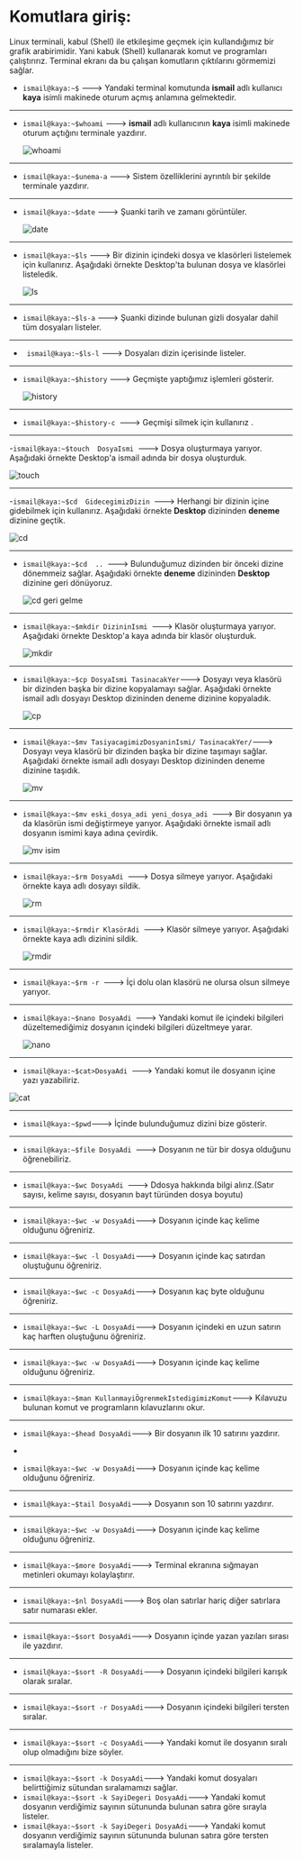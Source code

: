  # **Komutlara giriş:**

   Linux terminali, kabul (Shell) ile etkileşime geçmek için kullandığımız bir grafik arabirimidir. Yani kabuk (Shell) kullanarak komut ve programları çalıştırırız. Terminal ekranı da bu çalışan komutların çıktılarını görmemizi sağlar. 


- `ismail@kaya:~$`     --->  Yandaki terminal komutunda  **ismail** adlı kullanıcı **kaya** isimli makinede oturum açmış anlamına gelmektedir.

- ---

- `ismail@kaya:~$whoami`  --->  **ismail** adlı kullanıcının **kaya** isimli makinede oturum açtığını terminale yazdırır.

     ![whoami](https://github.com/ismailkaya32/linux_komutlari_101/assets/122615472/14047737-3a12-4691-8b8a-6b9c1278fb2c)

- ---

-  `ismail@kaya:~$unema-a`  ---> Sistem özelliklerini ayrıntılı bir şekilde terminale yazdırır. 




- ---

-  `ismail@kaya:~$date`  ---> Şuanki tarih ve zamanı görüntüler.



    ![date](https://github.com/ismailkaya32/linux_komutlari_101/assets/122615472/275e0b13-ec88-4f8e-a719-c3eabbe45537)

- ---

- ` ismail@kaya:~$ls ` ---> Bir dizinin içindeki dosya ve klasörleri listelemek için kullanırız. Aşağıdaki örnekte Desktop'ta bulunan dosya ve klasörlei listeledik.


     ![ls](https://github.com/ismailkaya32/linux_komutlari_101/assets/122615472/601b69a1-eb28-4dbe-81e4-8b743a634dc6)


- ---

-  `ismail@kaya:~$ls-a`  ---> Şuanki dizinde bulunan gizli dosyalar dahil tüm dosyaları listeler. 




- ---

- ` ismail@kaya:~$ls-l`     ---> Dosyaları dizin içerisinde listeler.




---


- ` ismail@kaya:~$history ` ---> Geçmişte yaptığımız işlemleri gösterir.


    ![history](https://github.com/ismailkaya32/linux_komutlari_101/assets/122615472/5d3a953a-fed6-405a-8fea-0df1b2a7d155)


---

-  `ismail@kaya:~$history-c `---> Geçmişi silmek için kullanırız .




---

-`ismail@kaya:~$touch  DosyaIsmi `---> Dosya oluşturmaya yarıyor. Aşağıdaki örnekte Desktop'a ismail adında bir dosya oluşturduk.


   ![touch](https://github.com/ismailkaya32/linux_komutlari_101/assets/122615472/b2f803dc-0080-442e-b564-b1d0236562f0)

---

-`ismail@kaya:~$cd  GidecegimizDizin `---> Herhangi bir dizinin içine gidebilmek için kullanırız. Aşağıdaki örnekte **Desktop** dizininden **deneme** dizinine geçtik.

   ![cd](https://github.com/ismailkaya32/linux_komutlari_101/assets/122615472/e2eb220b-5030-4f71-8bd2-f8acb07906ab)


---

- `ismail@kaya:~$cd  .. `---> Bulunduğumuz dizinden bir önceki dizine dönemmeiz sağlar. Aşağıdaki örnekte **deneme** dizininden **Desktop** dizinine geri dönüyoruz.


   ![cd geri gelme](https://github.com/ismailkaya32/linux_komutlari_101/assets/122615472/ed450445-8f87-4de5-a7e7-94fbc7249dbd)

---

- `ismail@kaya:~$mkdir DizininIsmi `---> Klasör oluşturmaya yarıyor. Aşağıdaki örnekte Desktop'a  kaya adında bir klasör oluşturduk.


   ![mkdir](https://github.com/ismailkaya32/linux_komutlari_101/assets/122615472/4c5aeea3-556f-40a8-baf5-324db2a3bade)

---

- `ismail@kaya:~$cp DosyaIsmi TasinacakYer`---> Dosyayı veya klasörü bir dizinden başka bir dizine kopyalamayı sağlar. Aşağıdaki örnekte ismail adlı dosyayı Desktop dizininden deneme dizinine kopyaladık.

   ![cp](https://github.com/ismailkaya32/linux_komutlari_101/assets/122615472/ed8ce2fa-4f6b-4d42-a7f0-d5536f4a8b66)


---

- `ismail@kaya:~$mv TasiyacagimizDosyaninIsmi/ TasinacakYer/`---> Dosyayı veya klasörü bir dizinden başka bir dizine taşımayı sağlar. Aşağıdaki örnekte ismail adlı dosyayı Desktop dizininden deneme dizinine taşıdık.

   ![mv](https://github.com/ismailkaya32/linux_komutlari_101/assets/122615472/89a476b7-4189-43c2-8d37-a223511b0ead)


---

- `ismail@kaya:~$mv eski_dosya_adi yeni_dosya_adi `---> Bir dosyanın ya da klasörün ismi değiştirmeye yarıyor. Aşağıdaki örnekte ismail adlı dosyanın ismimi kaya adına çevirdik.

   ![mv isim](https://github.com/ismailkaya32/linux_komutlari_101/assets/122615472/30940e6f-9af2-4c07-8825-3ec2dbc5f2c4)


---

- `ismail@kaya:~$rm DosyaAdi `---> Dosya silmeye yarıyor. Aşağıdaki örnekte kaya adlı dosyayı sildik.


   ![rm](https://github.com/ismailkaya32/linux_komutlari_101/assets/122615472/72bfd8a1-268b-4a02-8cd7-2c4e96b3d2e9)

---

 - `ismail@kaya:~$rmdir KlasörAdi `---> Klasör silmeye yarıyor. Aşağıdaki örnekte kaya adlı dizinini sildik.


   ![rmdir](https://github.com/ismailkaya32/linux_komutlari_101/assets/122615472/4a21b3b0-7504-415d-baaf-db4bf64e392c)

---

- `ismail@kaya:~$rm -r `---> İçi dolu olan klasörü ne olursa olsun silmeye yarıyor.




---

- `ismail@kaya:~$nano DosyaAdi `---> Yandaki komut ile içindeki bilgileri düzeltemediğimiz dosyanın içindeki bilgileri düzeltmeye yarar.


    ![nano](https://github.com/ismailkaya32/linux_komutlari_101/assets/122615472/c0594593-5e77-4495-884a-5e8b4d464f45)

---

 - `ismail@kaya:~$cat>DosyaAdi `---> Yandaki komut ile dosyanın içine yazı yazabiliriz.

![cat](https://github.com/ismailkaya32/linux_komutlari_101/assets/122615472/234a8ccf-61c2-4089-b010-659805a1cf16)


--- 

- `ismail@kaya:~$pwd`---> İçinde bulunduğumuz dizini bize gösterir.



---

- `ismail@kaya:~$file DosyaAdi `---> Dosyanın ne tür bir dosya olduğunu öğrenebiliriz.



---

- `ismail@kaya:~$wc DosyaAdi `---> Ddosya hakkında bilgi alırız.(Satır sayısı, kelime sayısı, dosyanın bayt türünden dosya boyutu)



---

- `ismail@kaya:~$wc -w DosyaAdi`---> Dosyanın içinde kaç kelime olduğunu öğreniriz.



---

- `ismail@kaya:~$wc -l DosyaAdi`---> Dosyanın içinde kaç satırdan oluştuğunu öğreniriz.



---

- `ismail@kaya:~$wc -c DosyaAdi`---> Dosyanın kaç byte olduğunu öğreniriz.



---

- `ismail@kaya:~$wc -L DosyaAdi`---> Dosyanın içindeki en uzun satırın kaç harften oluştuğunu öğreniriz.



---

- `ismail@kaya:~$wc -w DosyaAdi`---> Dosyanın içinde kaç kelime olduğunu öğreniriz.


---


-  `ismail@kaya:~$man KullanmayiÖgrenmekIstedigimizKomut`---> Kılavuzu bulunan komut ve programların kılavuzlarını okur.



---

-  `ismail@kaya:~$head DosyaAdi`---> Bir dosyanın ilk 10 satırını yazdırır.



-

-  `ismail@kaya:~$wc -w DosyaAdi`---> Dosyanın içinde kaç kelime olduğunu öğreniriz.



---

-  `ismail@kaya:~$tail DosyaAdi`---> Dosyanın son 10 satırını yazdırır.



---

-  `ismail@kaya:~$wc -w DosyaAdi`---> Dosyanın içinde kaç kelime olduğunu öğreniriz.


---

-  `ismail@kaya:~$more DosyaAdi`---> Terminal ekranına sığmayan metinleri okumayı kolaylaştırır.



---

-  `ismail@kaya:~$nl DosyaAdi`---> Boş olan satırlar hariç diğer satırlara satır numarası ekler.



---

-  `ismail@kaya:~$sort DosyaAdi`---> Dosyanın içinde yazan yazıları sırası ile yazdırır.



---

-  `ismail@kaya:~$sort -R DosyaAdi`---> Dosyanın içindeki bilgileri karışık olarak sıralar.



---

-  `ismail@kaya:~$sort -r DosyaAdi`---> Dosyanın içindeki bilgileri tersten sıralar.



---

-  `ismail@kaya:~$sort -c DosyaAdi`---> Yandaki komut ile dosyanın sıralı olup olmadığını bize söyler.



---

- `ismail@kaya:~$sort -k DosyaAdi`---> Yandaki komut dosyaları belirttiğimiz sütundan sıralamamızı sağlar.
-  `ismail@kaya:~$sort -k SayiDegeri DosyaAdi`---> Yandaki komut dosyanın verdiğimiz sayının sütununda bulunan satıra göre sırayla listeler.
-  `ismail@kaya:~$sort -k SayiDegeri DosyaAdi`--->  Yandaki komut dosyanın verdiğimiz sayının sütununda bulunan satıra göre tersten sıralamayla listeler.
